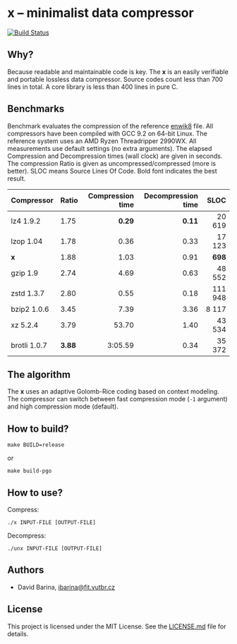 x &ndash; minimalist data compressor
====================================

[![Build Status](https://travis-ci.org/xbarin02/x-compressor.svg?branch=master)](https://travis-ci.org/xbarin02/x-compressor)

Why?
----

Because readable and maintainable code is key.
The **x** is an easily verifiable and portable lossless data compressor.
Source codes count less than 700 lines in total.
A core library is less than 400 lines in pure C.

Benchmarks
----------

Benchmark evaluates the compression of the reference [enwik8] file.
All compressors have been compiled with GCC 9.2 on 64-bit Linux.
The reference system uses an AMD Ryzen Threadripper 2990WX.
All measurements use default settings (no extra arguments).
The elapsed Compression and Decompression times (wall clock) are given in seconds.
The compression Ratio is given as uncompressed/compressed (more is better).
SLOC means Source Lines Of Code.
Bold font indicates the best result.

[enwik8]: http://prize.hutter1.net/

|  Compressor             | Ratio    | Compression time  | Decompression time  | SLOC    |
|  ----------             | -----    | ----------------: | ------------------: | ----:   |
|  lz4 1.9.2              | 1.75     | **0.29**          | **0.11**            |  20 619 |
|  lzop 1.04              | 1.78     | 0.36              | 0.33                |  17 123 |
|  **x**                  | 1.88     | 1.03              | 0.91                | **698** |
|  gzip 1.9               | 2.74     | 4.69              | 0.63                |  48 552 |
|  zstd 1.3.7             | 2.80     | 0.55              | 0.18                | 111 948 |
|  bzip2 1.0.6            | 3.45     | 7.39              | 3.36                |   8 117 |
|  xz 5.2.4               | 3.79     | 53.70             | 1.40                |  43 534 |
|  brotli 1.0.7           | **3.88** | 3:05.59           | 0.34                |  35 372 |

The algorithm
-------------

The **x** uses an adaptive Golomb-Rice coding based on context modeling.
The compressor can switch between fast compression mode (`-1` argument) and high compression mode (default).

How to build?
-------------

```
make BUILD=release
```

or

```
make build-pgo
```

How to use?
-----------

Compress:

```
./x INPUT-FILE [OUTPUT-FILE]
```

Decompress:

```
./unx INPUT-FILE [OUTPUT-FILE]
```

Authors
-------

- David Barina, <ibarina@fit.vutbr.cz>

License
-------

This project is licensed under the MIT License.
See the [LICENSE.md](LICENSE.md) file for details.
